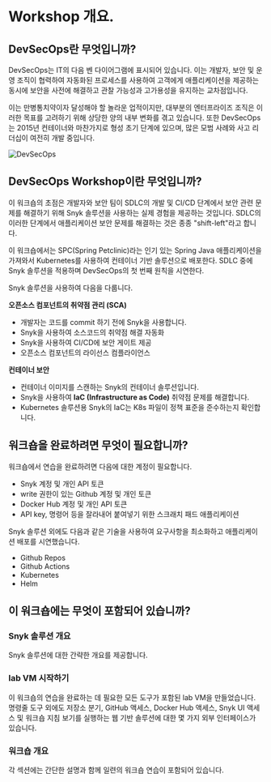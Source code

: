 # Workshop 개요.

## DevSecOps란 무엇입니까?

DevSecOps는 IT의 다음 벤 다이어그램에 표시되어 있습니다. 이는 개발자, 보안 및 운영 조직이 협력하여 자동화된 프로세스를 사용하여 고객에게 애플리케이션을 제공하는 동시에 보안을 사전에 해결하고 관찰 가능성과 고가용성을 유지하는 교차점입니다.

이는 만병통치약이자 달성해야 할 놀라운 업적이지만, 대부분의 엔터프라이즈 조직은 이러한 목표를 고려하기 위해 상당한 양의 내부 변화를 겪고 있습니다. 또한 DevSecOps는 2015년 컨테이너와 마찬가지로 형성 초기 단계에 있으며, 많은 모범 사례와 사고 리더십이 여전히 개발 중입니다.

![DevSecOps](https://partner-workshop-assets.s3.us-east-2.amazonaws.com/venn\_devsecops.png)

## DevSecOps Workshop이란 무엇입니까?

이 워크숍의 초점은 개발자와 보안 팀이 SDLC의 개발 및 CI/CD 단계에서 보안 관련 문제를 해결하기 위해 Snyk 솔루션을 사용하는 실제 경험을 제공하는 것입니다. SDLC의 이러한 단계에서 애플리케이션 보안 문제를 해결하는 것은 종종 "shift-left"라고 합니다.

이 워크숍에서는 SPC(Spring Petclinic)라는 인기 있는 Spring Java 애플리케이션을 가져와서 Kubernetes를 사용하여 컨테이너 기반 솔루션으로 배포한다. SDLC 중에 Snyk 솔루션을 적용하며 DevSecOps의 첫 번째 원칙을 시연한다.

Snyk 솔루션을 사용하여 다음을 다룹니다.

**오픈소스 컴포넌트의 취약점 관리 (SCA)**

* 개발자는 코드를 commit 하기 전에 Snyk을 사용합니다.
* Snyk을 사용하여 소스코드의 취약점 해결 자동화
* Snyk을 사용하여 CI/CD에 보안 게이트 제공
* 오픈소스 컴포넌트의 라이선스 컴플라이언스

**컨테이너 보안**

* 컨테이너 이미지를 스캔하는 Snyk의 컨테이너 솔루션입니다.
* Snyk을 사용하여 **IaC (Infrastructure as Code)** 취약점 문제를 해결합니다.
* Kubernetes 솔루션용 Snyk의 IaC는 K8s 파일이 정책 표준을 준수하는지 확인합니다.

## 워크숍을 완료하려면 무엇이 필요합니까?

워크숍에서 연습을 완료하려면 다음에 대한 계정이 필요합니다.

* Snyk 계정 및 개인 API 토큰
* write 권한이 있는 Github 계정 및 개인 토큰
* Docker Hub 계정 및 개인 API 토큰
* API key, 명령어 등을 잘라내어 붙여넣기 위한 스크래치 패드 애플리케이션

Snyk 솔루션 외에도 다음과 같은 기술을 사용하여 요구사항을 최소화하고 애플리케이션 배포를 시연했습니다.

* Github Repos
* Github Actions
* Kubernetes
* Helm

## 이 워크숍에는 무엇이 포함되어 있습니까?

### Snyk 솔루션 개요

Snyk 솔루션에 대한 간략한 개요를 제공합니다.

### lab VM 시작하기

이 워크숍의 연습을 완료하는 데 필요한 모든 도구가 포함된 lab VM을 만들었습니다. 명령줄 도구 외에도 저장소 분기, GitHub 액세스, Docker Hub 액세스, Snyk UI 액세스 및 워크숍 지침 보기를 실행하는 웹 기반 솔루션에 대한 몇 가지 외부 인터페이스가 있습니다.

### 워크숍 개요

각 섹션에는 간단한 설명과 함께 일련의 워크숍 연습이 포함되어 있습니다.
